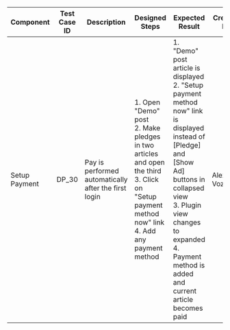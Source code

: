 Component |	Test Case ID |	Description |	Designed Steps |	Expected Result |	Created By |	Last Updated |
 --- | --- | --- | --- | --- | --- | --- |
 Setup Payment | DP_30 | Pay is performed automatically after the first login | 1. Open "Demo" post <br> 2. Make pledges in two articles and open the third <br> 3. Click on "Setup payment method now" link <br> 4. Add any payment method | 1. "Demo" post article is displayed <br> 2. "Setup payment method now" link is displayed instead of [Pledge] and [Show Ad] buttons in collapsed view <br> 3. Plugin view changes to expanded <br> 4. Payment method is added and current article becomes paid | Alexandr Vozicov | 31.05.2017
